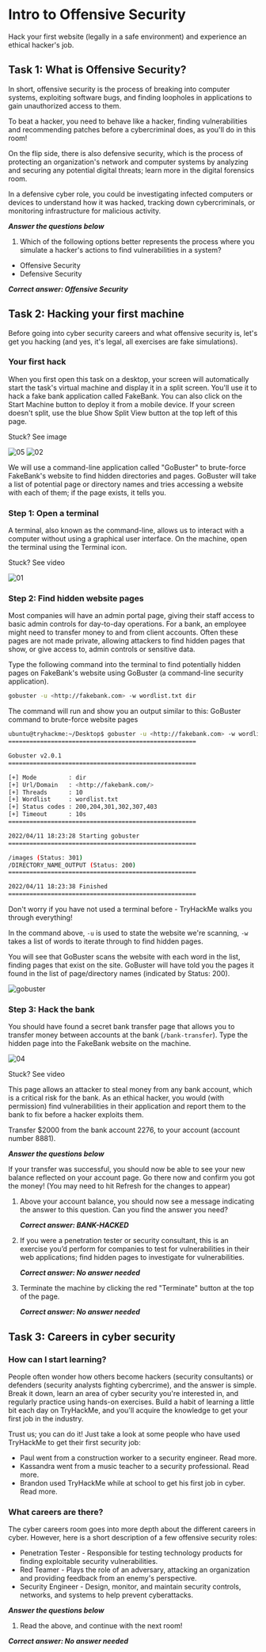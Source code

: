 # Intro to Offensive Security

Hack your first website (legally in a safe environment)
and experience an ethical hacker's job.

## Task 1: What is Offensive Security?

In short, offensive security is the process of breaking into computer systems,
exploiting software bugs, and finding loopholes in applications
to gain unauthorized access to them.

To beat a hacker, you need to behave like a hacker, finding vulnerabilities and
recommending patches before a cybercriminal does, as you'll do in this room!

On the flip side, there is also defensive security, which is the process of protecting
an organization's network and computer systems by analyzing and securing
any potential digital threats; learn more in the digital forensics room.

In a defensive cyber role, you could be investigating infected computers or
devices to understand how it was hacked, tracking down cybercriminals,
or monitoring infrastructure for malicious activity.

***Answer the questions below***

1. Which of the following options better represents the process
where you simulate a hacker's actions to find vulnerabilities in a system?

- Offensive Security
- Defensive Security

***Correct answer: Offensive Security***

## Task 2: Hacking your first machine

Before going into cyber security careers and what offensive security is,
let's get you hacking (and yes, it's legal, all exercises are fake simulations).

### Your first hack

When you first open this task on a desktop, your screen will automatically start the
task's virtual machine and display it in a split screen. You'll use it to hack a fake
bank application called FakeBank. You can also click on the Start Machine button to
deploy it from a mobile device. If your screen doesn't split, use the blue Show Split
View button at the top left of this page.

Stuck? See image

![05](05.png)
![02](02.png)

We will use a command-line application called "GoBuster" to brute-force FakeBank's
website to find hidden directories and pages. GoBuster will take a list of potential page
or directory names and tries accessing a website with each of them;
if the page exists, it tells you.

### Step 1: Open a terminal

A terminal, also known as the command-line, allows us to interact with a
computer without using a graphical user interface.
On the machine, open the terminal using the Terminal icon.

Stuck? See video

![01](01.png)

### Step 2: Find hidden website pages

Most companies will have an admin portal page, giving their staff access to basic admin
controls for day-to-day operations. For a bank, an employee might need to transfer money
to and from client accounts. Often these pages are not made private, allowing attackers
to find hidden pages that show, or give access to, admin controls or sensitive data.

Type the following command into the terminal to find potentially hidden pages
on FakeBank's website using GoBuster (a command-line security application).

```bash
gobuster -u <http://fakebank.com> -w wordlist.txt dir
```

The command will run and show you an output similar to this:
GoBuster command to brute-force website pages

```bash
ubuntu@tryhackme:~/Desktop$ gobuster -u <http://fakebank.com> -w wordlist.txt dir
=====================================================

Gobuster v2.0.1
=====================================================

[+] Mode         : dir
[+] Url/Domain   : <http://fakebank.com/>
[+] Threads      : 10
[+] Wordlist     : wordlist.txt
[+] Status codes : 200,204,301,302,307,403
[+] Timeout      : 10s
=====================================================

2022/04/11 18:23:28 Starting gobuster
=====================================================

/images (Status: 301)
/DIRECTORY_NAME_OUTPUT (Status: 200)
=====================================================

2022/04/11 18:23:38 Finished
=====================================================
```

Don't worry if you have not used a terminal before -
TryHackMe walks you through everything!

In the command above, `-u` is used to state the website we're scanning,
`-w` takes a list of words to iterate through to find hidden pages.

You will see that GoBuster scans the website with each word in the list,
finding pages that exist on the site. GoBuster will have told you the
pages it found in the list of page/directory names (indicated by Status: 200).

![gobuster](offensive-01.png)

### Step 3: Hack the bank

You should have found a secret bank transfer page that allows you to transfer money
between accounts at the bank (`/bank-transfer`). Type the hidden page into the FakeBank
website on the machine.

![04](04.png)

Stuck? See video

This page allows an attacker to steal money from any bank account, which is a critical
risk for the bank. As an ethical hacker, you would (with permission) find vulnerabilities
in their application and report them to the bank to fix before a hacker exploits them.

Transfer $2000 from the bank account 2276, to your account (account number 8881).

***Answer the questions below***

If your transfer was successful, you should now be able to see your new balance
reflected on your account page. Go there now and confirm you got the money!
(You may need to hit Refresh for the changes to appear)

1. Above your account balance, you should now see a message indicating
the answer to this question. Can you find the answer you need?

    ***Correct answer: BANK-HACKED***

2. If you were a penetration tester or security consultant, this is an exercise
you’d perform for companies to test for vulnerabilities in their web applications;
find hidden pages to investigate for vulnerabilities.

    ***Correct answer: No answer needed***

3. Terminate the machine by clicking the red "Terminate" button at the top of the page.

    ***Correct answer: No answer needed***

## Task 3: Careers in cyber security

### How can I start learning?

People often wonder how others become hackers (security consultants) or defenders
(security analysts fighting cybercrime), and the answer is simple. Break it down, learn
an area of cyber security you're interested in, and regularly practice using hands-on
exercises. Build a habit of learning a little bit each day on TryHackMe,
and you'll acquire the knowledge to get your first job in the industry.

Trust us; you can do it! Just take a look at some people
who have used TryHackMe to get their first security job:

- Paul went from a construction worker to a security engineer. Read more.
- Kassandra went from a music teacher to a security professional. Read more.
- Brandon used TryHackMe while at school to get his first job in cyber. Read more.

### What careers are there?

The cyber careers room goes into more depth about the different careers in cyber.
However, here is a short description of a few offensive security roles:

- Penetration Tester - Responsible for testing technology products for finding
exploitable security vulnerabilities.
- Red Teamer - Plays the role of an adversary, attacking an organization and providing
feedback from an enemy's perspective.
- Security Engineer - Design, monitor, and maintain security controls, networks, and
systems to help prevent cyberattacks.

***Answer the questions below***

1. Read the above, and continue with the next room!

***Correct answer: No answer needed***
